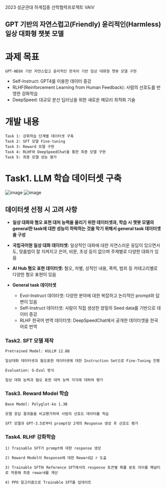 2023 성균관대 하계집중 산학협력프로젝트 VAIV
## GPT 기반의 자연스럽고(Friendly) 윤리적인(Harmless) 일상 대화형 챗봇 모델

# 과제 목표
    GPT-NEOX 기반 자연스럽고 윤리적인 한국어 기반 일상 대화형 챗봇 모델 구현
- Self-Instruct: GPT4를 이용한 데이터 증강
- RLHF(Reinforcement Learning from Human Feedback): 사람의 선호도를 반영한 강화학습
- DeepSpeed: 대규모 분산 딥러닝을 위한 새로운 메모리 최적화 기술
  
# 개발 내용
    Task 1: 강화학습 단계별 데이터셋 구축
    Task 2: SFT 모델 Fine-tuning
    Task 3: Reward 모델 구현
    Task 4: RLHF와 DeepSpeedChat을 통한 최종 모델 구현
    Task 5: 최종 모델 성능 평가

# Task1. LLM 학습 데이터셋 구축
![image](https://github.com/VAIV-2023/VAIV2023/assets/79634774/a4988abd-c6fd-4fc2-8e53-9a02240e2275)
![image](https://github.com/VAIV-2023/VAIV2023/assets/79634774/dae49a1e-a834-463c-9f95-34cf254fdaeb)
## 데이터셋 선정 시 고려 사항
- **일상 대화와 혐오 표현 대처 능력을 올리기 위한 데이터셋과, 학습 시 챗봇 모델의 general한 task에 대한 성능이 하락하는 것을 막기 위해서 general task 데이터셋을 구성**
  
- **국립국어원 일상 대화 데이터셋:** 일상적인 대화에 대한 자연스러운 응답이 있으면서도, 맞춤법이 잘 지켜지고 은어, 비문, 초성 등이 없으며 주제별로 다양한 대화가 있음
  
- **AI Hub 혐오 표현 데이터셋:** 혐오, 차별, 성적인 내용, 폭력, 범죄 등 카테고리별로 다양한 혐오 표현이 있음
  
- **General task 데이터셋**
    - Evol-Instruct 데이터셋: 다양한 분야에 대한 복잡하고 논리적인 prompt와 답변이 있음
    - Self-Instruct 데이터셋: 사람이 직접 생성한 양질의 Seed data를 기반으로 데이터 증강
    - RLHF 한국어 번역 데이터셋: DeepSpeedChat에서 공개한 데이터셋을 한국어로 번역



 



### Task2. SFT 모델 제작
    Pretrained Model: KULLM 12.8B

    일상대화 데이터셋과 혐오표현 데이터셋에 대한 Instruction Set으로 Fine-Tuning 진행

    Evaluation: G-Eval 방식

    일상 대화 능력과 혐오 표현 대처 능력 각각에 대하여 평가

### Task3. Reward Model 학습
    Base Model: Polyglot-ko 1.3B

    모델 응답 결과들을 비교평가하여 사람의 선호도 데이터를 학습

    SFT 모델과 GPT-3.5로부터 prompt당 2개의 Response 생성 후 선호도 평가

### Task4. RLHF 강화학습
    1) Trainable SFT가 prompt에 대한 response 생성
     
    2) Reward Model이 Response에 대한 Reward값 r 도출
     
    3) Trainable SFT와 Reference SFT에서의 response 토큰별 확률 분포 차이를 패널티로 적용해 최종 reward를 계산
     
    4) PPO 알고리즘으로 Trainable SFT를 업데이트



